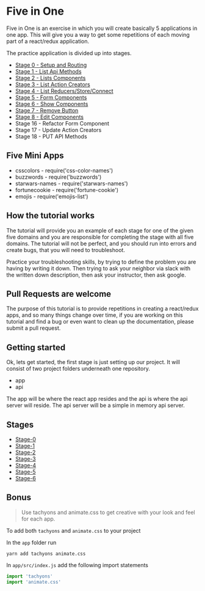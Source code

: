 # Five in One

Five in One is an exercise in which you will create basically 5 applications in one app. This will give you a way to get some repetitions of each moving part of a react/redux application.

The practice application is divided up into stages.

* [Stage 0 - Setup and Routing](stage-0.md)
* [Stage 1 - List Api Methods](stage-1.md)
* [Stage 2 - Lists Components](stage-2.md)
* [Stage 3 - List Action Creators](stage-3.md)
* [Stage 4 - List Reducers/Store/Connect](stage-4.md)
* [Stage 5 - Form Components](stage-5.md)
* [Stage 6 - Show Components](stage-6.md)
* [Stage 7 - Remove Button](stage-7.md)
* [Stage 8 - Edit Components](stage-8.md)
* Stage 16 - Refactor Form Component
* Stage 17 - Update Action Creators
* Stage 18 - PUT API Methods

## Five Mini Apps

* csscolors - require('css-color-names')
* buzzwords - require('buzzwords')
* starwars-names - require('starwars-names')
* fortunecookie - require('fortune-cookie')
* emojis - require('emojis-list')

## How the tutorial works

The tutorial will provide you an example of each stage for one of the given five domains and you are responsible for completing the stage with all five domains. The tutorial will not be perfect, and you should run into errors and create bugs, that you will need to troubleshoot.

Practice your troubleshooting skills, by trying to define the problem you are having by writing it down. Then trying to ask your neighbor via slack with the written down description, then ask your instructor, then ask google.

## Pull Requests are welcome

The purpose of this tutorial is to provide repetitions in creating a react/redux apps, and so many things change over time, if you are working on this tutorial and find a bug or even want to clean up the documentation, please submit a pull request.

## Getting started

Ok, lets get started, the first stage is just setting up our project. It will consist of two project folders underneath one repository.

* app
* api

The app will be where the react app resides and the api is where the api server will reside. The api server will be a simple in memory api server.

## Stages

- [Stage-0](stage-0.md)
- [Stage-1](stage-1.md)
- [Stage-2](stage-2.md)
- [Stage-3](stage-3.md)
- [Stage-4](stage-4.md)
- [Stage-5](stage-5.md)
- [Stage-6](stage-6.md)


## Bonus

> Use tachyons and animate.css to get creative with your look and feel for each app.

To add both `tachyons` and `animate.css` to your project

In the `app` folder run

    yarn add tachyons animate.css

In `app/src/index.js` add the following import statements

``` js
import 'tachyons'
import 'animate.css'
```
